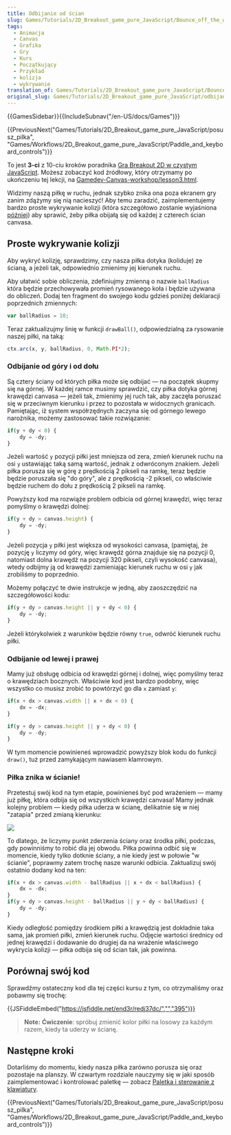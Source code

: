 ```yaml
---
title: Odbijanie od ścian
slug: Games/Tutorials/2D_Breakout_game_pure_JavaScript/Bounce_off_the_walls
tags:
  - Animacja
  - Canvas
  - Grafika
  - Gry
  - Kurs
  - Początkujący
  - Przykład
  - kolizja
  - wykrywanie
translation_of: Games/Tutorials/2D_Breakout_game_pure_JavaScript/Bounce_off_the_walls
original_slug: Games/Tutorials/2D_Breakout_game_pure_JavaScript/odbijanie_od_scian
---
```

{{GamesSidebar}}{{IncludeSubnav("/en-US/docs/Games")}}

{{PreviousNext("Games/Tutorials/2D_Breakout_game_pure_JavaScript/posusz_pilka", "Games/Workflows/2D_Breakout_game_pure_JavaScript/Paddle_and_keyboard_controls")}}

To jest **3-ci** z 10-ciu kroków poradnika [Gra Breakout 2D w czystym JavaScript](/pl/docs/Games/Tutorials/2D_Breakout_game_pure_JavaScript). Możesz zobaczyć kod źródłowy, który otrzymamy po ukończeniu tej lekcji, na [Gamedev-Canvas-workshop/lesson3.html](https://github.com/end3r/Gamedev-Canvas-workshop/blob/gh-pages/lesson03.html).

Widzimy naszą piłkę w ruchu, jednak szybko znika ona poza ekranem gry zanim zdążymy się nią nacieszyć! Aby temu zaradzić, zaimplementujemy bardzo proste wykrywanie kolizji (która szczegółowo zostanie wyjaśniona [później](/pl/docs/Games/Tutorials/2D_Breakout_game_pure_JavaScript/wykrywanie_kolizji)) aby sprawić, żeby piłka obijałą się od każdej z czterech ścian canvasa.

## Proste wykrywanie kolizji

Aby wykryć kolizję, sprawdzimy, czy nasza piłka dotyka (koliduje) ze ścianą, a jeżeli tak, odpowiednio zmienimy jej kierunek ruchu.

Aby ułatwić sobie obliczenia, zdefiniujmy zmienną o nazwie `ballRadius` która będzie przechowywała promień rysowanego koła i będzie używana do obliczeń. Dodaj ten fragment do swojego kodu gdzieś poniżej deklaracji poprzednich zmiennych:

```js
var ballRadius = 10;
```

Teraz zaktualizujmy linię w funkcji `drawBall()`, odpowiedzialną za rysowanie naszej piłki, na taką:

```js
ctx.arc(x, y, ballRadius, 0, Math.PI*2);
```

### Odbijanie od góry i od dołu

Są cztery ściany od których piłka może się odbijać — na początek skupmy się na górnej. W każdej ramce musimy sprawdzić, czy piłka dotyka górnej krawędzi canvasa — jeżeli tak, zmienimy jej ruch tak, aby zaczęła poruszać się w przeciwnym kierunku i przez to pozostała w widocznych granicach. Pamiętając, iż system współrzędnych zaczyna się od górnego lewego narożnika, możemy zastosować takie rozwiązanie:

```js
if(y + dy < 0) {
    dy = -dy;
}
```

Jeżeli wartość `y` pozycji piłki jest mniejsza od zera, zmień kierunek ruchu na osi `y` ustawiając taką samą wartość, jednak z odwróconym znakiem. Jeżeli piłka porusza się w górę z prędkością 2 pikseli na ramkę, teraz będzie będzie poruszała się "do góry", ale z prędkością  -2 pikseli, co właściwie będzie ruchem do dołu z prędkością 2 pikseli na ramkę.

Powyższy kod ma rozwiąże problem odbicia od górnej krawędzi, więc teraz pomyślmy o krawędzi dolnej:

```js
if(y + dy > canvas.height) {
    dy = -dy;
}
```

Jeżeli pozycja `y` piłki jest większa od wysokości canvasa, (pamiętaj, że pozycję `y` liczymy od góry, więc krawędź górna znajduje się na pozycji 0, natomiast dolna krawędź na pozycji  320 pikseli, czyli wysokość canvasa), wtedy odbijmy ją od krawędzi zamieniając kierunek ruchu w osi `y` jak zrobiliśmy to poprzednio.

Możemy połączyć te dwie instrukcje w jedną, aby zaoszczędzić na szczegółowości kodu:

```js
if(y + dy > canvas.height || y + dy < 0) {
    dy = -dy;
}
```

Jeżeli którykolwiek z warunków będzie równy `true`, odwróć kierunek ruchu piłki.

### Odbijanie od lewej i prawej

Mamy już obsługę odbicia od krawędzi górnej i dolnej, więc pomyślmy teraz o krawędziach bocznych. Właściwie kod jest bardzo podobny, więc wszystko co musisz zrobić to powtórzyć go dla `x` zamiast `y`:

```js
if(x + dx > canvas.width || x + dx < 0) {
    dx = -dx;
}

if(y + dy > canvas.height || y + dy < 0) {
    dy = -dy;
}
```

W tym momencie powinieneś wprowadzić powyższy blok kodu do funkcji `draw()`, tuż przed zamykającym nawiasem klamrowym.

### Piłka znika w ścianie!

Przetestuj swój kod na tym etapie, powinieneś być pod wrażeniem — mamy już piłkę, która odbija się od wszystkich krawędzi canvasa! Mamy jednak kolejny problem  — kiedy piłka uderza w ścianę, delikatnie się w niej "zatapia" przed zmianą kierunku:

![](https://mdn.mozillademos.org/files/10432/ball-in-wall.png)

To dlatego, że liczymy punkt zderzenia ściany oraz środka piłki, podczas, gdy powinniśmy to robić dla jej obwodu. Piłka powinna odbić się w momencie, kiedy tylko dotknie ściany, a nie kiedy jest w połowie "w ścianie", poprawmy zatem trochę nasze warunki odbicia. Zaktualizuj swój ostatnio dodany kod na ten:

```js
if(x + dx > canvas.width - ballRadius || x + dx < ballRadius) {
    dx = -dx;
}
if(y + dy > canvas.height - ballRadius || y + dy < ballRadius) {
    dy = -dy;
}
```

Kiedy odległość pomiędzy środkiem piłki a krawędzią jest dokładnie taka sama, jak promień piłki, zmień kierunek ruchu. Odjęcie wartości średnicy od jednej krawędzi i dodawanie do drugiej da na wrażenie właściwego wykrycia kolizji — piłka odbija się od ścian tak, jak powinna.

## Porównaj swój kod

Sprawdźmy ostateczny kod dla tej części kursu z tym, co otrzymaliśmy oraz pobawmy się trochę:

{{JSFiddleEmbed("https://jsfiddle.net/end3r/redj37dc/","","395")}}

> **Note:** **Ćwiczenie**: spróbuj zmienić kolor piłki na losowy za każdym razem, kiedy ta uderzy w ścianę.

## Następne kroki

Dotarliśmy do momentu, kiedy nasza piłka zarówno porusza się oraz pozostaje na planszy. W czwartym rozdziale nauczymy się w jaki sposób zaimplementować i kontrolować paletkę — zobacz [Paletka i sterowanie z klawiatury](/pl/docs/Games/Workflows/Breakout_game_from_scratch/Paddle_and_keyboard_controls).

{{PreviousNext("Games/Tutorials/2D_Breakout_game_pure_JavaScript/posusz_pilka", "Games/Workflows/2D_Breakout_game_pure_JavaScript/Paddle_and_keyboard_controls")}}
